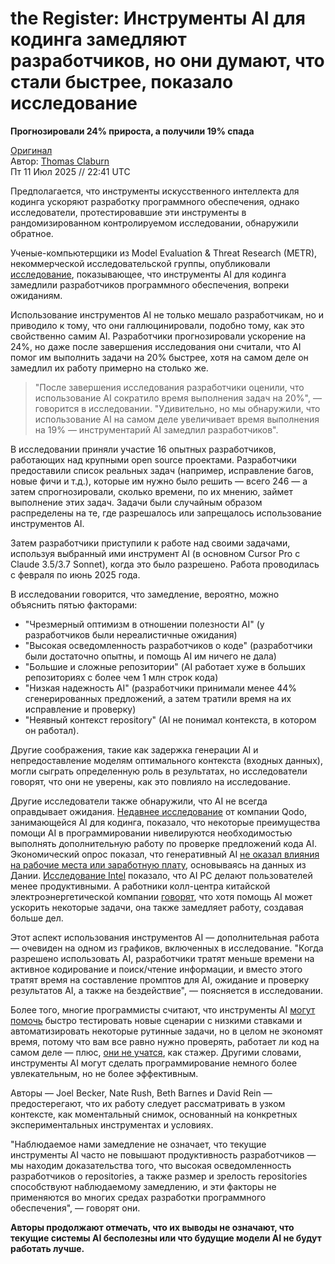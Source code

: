 # the Register: Инструменты AI для кодинга замедляют разработчиков, но они думают, что стали быстрее, показало исследование

**Прогнозировали 24% прироста, а получили 19% спада**

[Оригинал](https://www.theregister.com/AMP/2025/07/11/ai_code_tools_slow_down/)<br />Автор: [Thomas Claburn](https://www.theregister.com/Author/Thomas-Claburn)<br />Пт 11 Июл 2025 // 22:41 UTC

Предполагается, что инструменты искусственного интеллекта для кодинга ускоряют разработку программного обеспечения, однако исследователи, протестировавшие эти инструменты в рандомизированном контролируемом исследовании, обнаружили обратное.

Ученые-компьютерщики из Model Evaluation & Threat Research (METR), некоммерческой исследовательской группы, опубликовали [исследование](https://metr.org/blog/2025-07-10-early-2025-ai-experienced-os-dev-study/), показывающее, что инструменты AI для кодинга замедлили разработчиков программного обеспечения, вопреки ожиданиям.

Использование инструментов AI не только мешало разработчикам, но и приводило к тому, что они галлюцинировали, подобно тому, как это свойственно самим AI. Разработчики прогнозировали ускорение на 24%, но даже после завершения исследования они считали, что AI помог им выполнить задачи на 20% быстрее, хотя на самом деле он замедлил их работу примерно на столько же.

> "После завершения исследования разработчики оценили, что использование AI сократило время выполнения задач на 20%", — говорится в исследовании. "Удивительно, но мы обнаружили, что использование AI на самом деле увеличивает время выполнения на 19% — инструментарий AI замедлил разработчиков".

В исследовании приняли участие 16 опытных разработчиков, работающих над крупными open source проектами. Разработчики предоставили список реальных задач (например, исправление багов, новые фичи и т.д.), которые им нужно было решить — всего 246 — а затем спрогнозировали, сколько времени, по их мнению, займет выполнение этих задач. Задачи были случайным образом распределены на те, где разрешалось или запрещалось использование инструментов AI.

Затем разработчики приступили к работе над своими задачами, используя выбранный ими инструмент AI (в основном Cursor Pro с Claude 3.5/3.7 Sonnet), когда это было разрешено. Работа проводилась с февраля по июнь 2025 года.

В исследовании говорится, что замедление, вероятно, можно объяснить пятью факторами:

  * "Чрезмерный оптимизм в отношении полезности AI" (у разработчиков были нереалистичные ожидания)
  * "Высокая осведомленность разработчиков о коде" (разработчики были достаточно опытны, и помощь AI им ничего не дала)
  * "Большие и сложные репозитории" (AI работает хуже в больших репозиториях с более чем 1 млн строк кода)
  * "Низкая надежность AI" (разработчики принимали менее 44% сгенерированных предложений, а затем тратили время на их исправление и проверку)
  * "Неявный контекст repository" (AI не понимал контекста, в котором он работал).

Другие соображения, такие как задержка генерации AI и непредоставление моделям оптимального контекста (входных данных), могли сыграть определенную роль в результатах, но исследователи говорят, что они не уверены, как это повлияло на исследование.

Другие исследователи также обнаружили, что AI не всегда оправдывает ожидания. [Недавнее исследование](https://www.theregister.com/2025/06/12/devs_mostly_welcome_ai_coding/) от компании Qodo, занимающейся AI для кодинга, показало, что некоторые преимущества помощи AI в программировании нивелируются необходимостью выполнять дополнительную работу по проверке предложений кода AI. Экономический опрос показал, что генеративный AI [не оказал влияния на рабочие места или заработную плату](https://www.theregister.com/2025/04/29/generative_ai_no_effect_jobs_wages/), основываясь на данных из Дании. [Исследование Intel](https://www.theregister.com/2024/11/22/ai_pcs_productivity/) показало, что AI PC делают пользователей менее продуктивными. А работники колл-центра китайской электроэнергетической компании [говорят](https://www.theregister.com/2025/07/02/call_center_ai_assistants/), что хотя помощь AI может ускорить некоторые задачи, она также замедляет работу, создавая больше дел.

Этот аспект использования инструментов AI — дополнительная работа — очевиден на одном из графиков, включенных в исследование. "Когда разрешено использовать AI, разработчики тратят меньше времени на активное кодирование и поиск/чтение информации, и вместо этого тратят время на составление промптов для AI, ожидание и проверку результатов AI, а также на бездействие", — поясняется в исследовании.

Более того, многие программисты считают, что инструменты AI [могут помочь](https://blog.miguelgrinberg.com/post/why-generative-ai-coding-tools-and-agents-do-not-work-for-me) быстро тестировать новые сценарии с низкими ставками и автоматизировать некоторые рутинные задачи, но в целом не экономят время, потому что вам все равно нужно проверять, работает ли код на самом деле — плюс, [они не учатся](https://blog.miguelgrinberg.com/post/why-generative-ai-coding-tools-and-agents-do-not-work-for-me), как стажер. Другими словами, инструменты AI могут сделать программирование немного более увлекательным, но не более эффективным.

Авторы — Joel Becker, Nate Rush, Beth Barnes и David Rein — предостерегают, что их работу следует рассматривать в узком контексте, как моментальный снимок, основанный на конкретных экспериментальных инструментах и условиях.

"Наблюдаемое нами замедление не означает, что текущие инструменты AI часто не повышают продуктивность разработчиков — мы находим доказательства того, что высокая осведомленность разработчиков о repositories, а также размер и зрелость repositories способствуют наблюдаемому замедлению, и эти факторы не применяются во многих средах разработки программного обеспечения", — говорят они.

**Авторы продолжают отмечать, что их выводы не означают, что текущие системы AI бесполезны или что будущие модели AI не будут работать лучше.**
